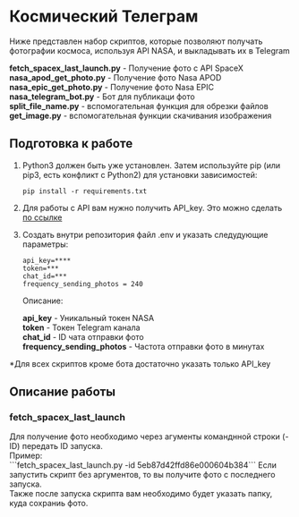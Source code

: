 <h1>Космический Телеграм</h1>

Ниже представлен набор скриптов, которые позволяют получать фотографии космоса, используя API NASA, и выкладывать их в Telegram

<b>fetch_spacex_last_launch.py</b> - Получение фото с API SpaceX <br>
<b>nasa_apod_get_photo.py</b> - Получение фото Nasa APOD <br>
<b>nasa_epic_get_photo.py</b> - Получение фото Nasa EPIC <br>
<b>nasa_telegram_bot.py</b> - Бот для публикаци фото <br>
<b>split_file_name.py</b> - вспомогательная функция для обрезки файлов <br>
<b>get_image.py</b> - вспомогательная функции скачивания изображения <br>

<h2>Подготовка к работе</h2>

1. Python3 должен быть уже установлен. Затем используйте pip (или pip3, есть конфликт с Python2) для установки зависимостей:
   
   ``` pip install -r requirements.txt ```

2. Для работы с API вам нужно получить API_key. Это можно сделать <a href ="https://api.nasa.gov/#apod">по ссылке </a>
3. Создать внутри репозитория файл .env и указать следудующие параметры:
   ```
   api_key=**** 
   token=*** 
   chat_id=*** 
   frequency_sending_photos = 240 
   ```
   Описание:
    
   <b>api_key</b> - Уникальный токен NASA <br>
   <b>token</b> - Токен Telegram канала <br>
   <b>chat_id</b> - ID чата отправки фото<br>
   <b>frequency_sending_photos</b> - Частота отправки фото в минутах <br>

  *Для всех скриптов кроме бота достаточно указать только API_key <br>
   
<h2>Описание работы</h2>
<h3>fetch_spacex_last_launch</h3>
Для получение фото необходимо через агументы команднной строки (-ID) передать ID запуска. <br>
Пример: <br>
```fetch_spacex_last_launch.py -id 5eb87d42ffd86e000604b384```
Если запустить скрипт без аргументов, то вы получите фото с последнего запуска. <br>
Также после запуска скрипта вам необходимо будет указать папку, куда сохраниь фото.
